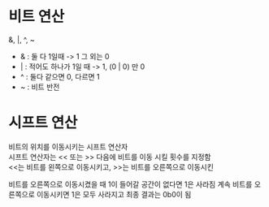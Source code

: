 # 비트 연산
&, |, ^, ~

* & : 둘 다 1일때 -> 1 그 외는 0
* | : 적어도 하나가 1일 때 -> 1, (0 | 0) 만 0
* ^ : 둘다 같으면 0, 다르면 1
* ~ : 비트 반전


# 시프트 연산
비트의 위치를 이동시키는 시프트 연산자  
시프트 연산자는 << 또는 >> 다음에 비트를 이동 시킬 횟수를 지정함  
<<는 비트를 왼쪽으로 이동시키고, >>는 비트를 오른쪽으로 이동시킨  

비트를 오른쪽으로 이동시켰을 때 1이 들어갈 공간이 없다면 1은 사라짐
계속 비트를 오른쪽으로 이동시키면 1은 모두 사라지고 최종 결과는 0b0이 됨

